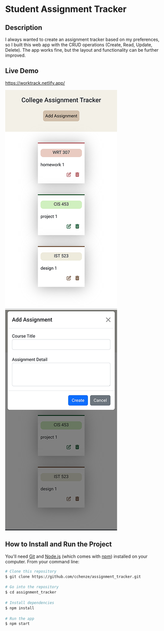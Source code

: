 # Student Assignment Tracker

## Description

I always wanted to create an assignment tracker based on my preferences, so I built this web app with the CRUD operations (Create, Read, Update, Delete). The app works fine, but the layout and functionality can be further improved.

## Live Demo
https://worktrack.netlify.app/

![](demo-1.png)
![](demo-2.png)

## How to Install and Run the Project
You'll need [Git](https://git-scm.com) and [Node.js](https://nodejs.org/en/download/) (which comes with [npm](http://npmjs.com)) installed on your computer. From your command line:

```bash
# Clone this repository
$ git clone https://github.com/cchenze/assignment_tracker.git

# Go into the repository
$ cd assignment_tracker

# Install dependencies
$ npm install

# Run the app
$ npm start
```
